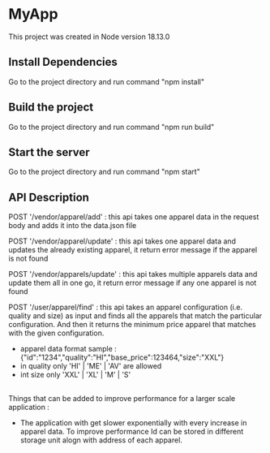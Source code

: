 # MyApp

This project was created in Node version 18.13.0

## Install Dependencies

Go to the project directory and run command "npm install"

## Build the project

Go to the project directory and run command "npm run build"

## Start the server

Go to the project directory and run command "npm start"


## API Description
POST '/vendor/apparel/add' : this api takes one apparel data in the request body and adds it into the data.json file

POST '/vendor/apparel/update' : this api takes one apparel data and updates the already existing apparel, it return error message if the apparel is not found

POST '/vendor/apparels/update' : this api takes multiple apparels data and update them all in one go, it return error message if any one apparel is not found

POST '/user/apparel/find' : this api takes an apparel configuration (i.e. quality and size) as input and finds all the apparels that match the particular configuration. And then it returns the minimum price apparel that matches with the given configuration.

* apparel data format sample : {"id":"1234","quality":"HI","base_price":123464,"size":"XXL"} 
* in quality only 'HI' | 'ME' | 'AV' are allowed
* int size only 'XXL' | 'XL' | 'M' | 'S'

##
Things that can be added to improve performance for a larger scale application : 

* The application with get slower exponentially with every increase in apparel data. To improve performance Id can be stored in different storage unit alogn with address of each apparel. 
